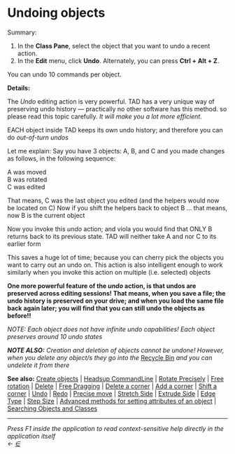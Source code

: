 # Undoing objects

Summary:

1. In the **Class Pane**, select the object that you want to undo a recent action.
2. In the **Edit** menu, click **Undo**. Alternately, you can press **Ctrl + Alt + Z**.

You can undo 10 commands per object.

**Details:**

The _Undo_ editing action is very powerful. TAD has a very unique way of preserving undo history — practically no other software has this method. so please read this topic carefully. _It will make you a lot more efficient._

EACH object inside TAD keeps its own undo history; and therefore you can do _out-of-turn undos_

Let me explain: Say you have 3 objects: A, B, and C and you made changes as follows, in the following sequence:

A was moved\
B was rotated\
C was edited

That means, C was the last object you edited (and the helpers would now be located on C) Now if you shift the helpers back to object B … that means, now B is the current object

Now you invoke this _undo_ action; and viola you would find that ONLY B returns back to its previous state. TAD will neither take A and nor C to its earlier form

This saves a huge lot of time; because you can cherry pick the objects you want to carry out an undo on. This action is also intelligent enough to work similarly when you invoke this action on multiple (i.e. selected) objects

**One more powerful feature of the **_**undo**_** action, is that undos are preserved across editing sessions! That means, when you save a file; the undo history is preserved on your drive; and when you load the same file back again later; you will find that you can still undo the objects as before!!**

_NOTE: Each object does not have infinite undo capabilities! Each object preserves around 10 undo states_

_**NOTE ALSO:** Creation and deletion of objects cannot be undone! However, when you delete any object/s they go into the_ [Recycle Bin](https://docs.teamtad.com/recycle\_bin) _and you can undelete it from there_

**See also:** [Create objects](https://docs.teamtad.com/actcreateobjnew) | [Headsup CommandLine](https://docs.teamtad.com/actshowcommandline) | [Rotate Precisely](https://docs.teamtad.com/action12) | [Free rotation](https://docs.teamtad.com/isrotating) | [Delete](https://docs.teamtad.com/action5) | [Free Dragging](https://docs.teamtad.com/isdraggingobj) | [Delete a corner](https://docs.teamtad.com/action18) | [Add a corner](https://docs.teamtad.com/action19) | [Shift a corner](https://docs.teamtad.com/action17) | [Undo](https://docs.teamtad.com/undo\_objects#plugin\_include\_\_action15) | [Redo](https://docs.teamtad.com/action16) | [Precise move](https://docs.teamtad.com/action1) | [Stretch Side](https://docs.teamtad.com/action13) | [Extrude Side](https://docs.teamtad.com/action14) | [Edge Type](https://docs.teamtad.com/docurve) | [Step Size](https://docs.teamtad.com/stepsizeview) | [Advanced methods for setting attributes of an object](https://docs.teamtad.com/advanced\_methods\_for\_setting\_attributes\_of\_an\_object) | [Searching Objects and Classes](https://docs.teamtad.com/searchobjclass)

***

_Press F1 inside the application to read context-sensitive help directly in the application itself_\
_←_ [_∈_](https://docs.teamtad.com/undo\_objects?do=edit)

